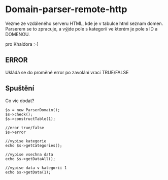 Domain-parser-remote-http
=========================

Vezme ze vzdáleného serveru HTML, kde je v tabulce html seznam domen.
Parserem se to zpracuje, a výjde pole s kategorií ve kterém je pole s ID a DOMENOU.

pro Khaldora :-)

ERROR
-----
Ukládá se do proměné error po zavolání vrací TRUE/FALSE

Spuštění
---------
Co víc dodat?

    $s = new ParserDomain();
    $s->check();
    $s->constructTable(1);

    //eror true/false
    $s->error

    //vypise kategorie
    echo $s->getCategories();

    //vypise vsechna data
    echo $s->getDataAll();

    //vypise data v kategorii 1
    echo $s->getData(1); 
 
 

